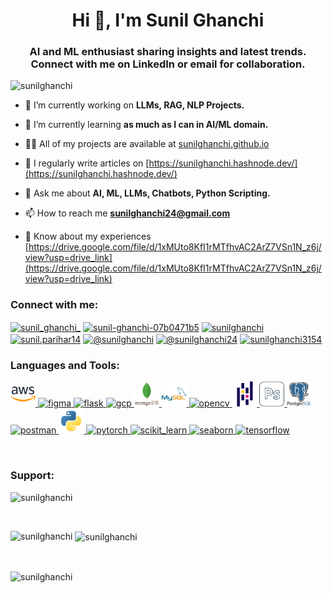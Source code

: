 <h1 align="center">Hi 👋, I'm Sunil Ghanchi</h1>
<h3 align="center">AI and ML enthusiast sharing insights and latest trends. Connect with me on LinkedIn or email for collaboration.</h3>

<p align="left"> <img src="https://komarev.com/ghpvc/?username=sunilghanchi&label=Profile%20views&color=0e75b6&style=flat" alt="sunilghanchi" /> </p>

- 🔭 I’m currently working on **LLMs, RAG, NLP Projects.**

- 🌱 I’m currently learning **as much as I can in AI/ML domain.**

- 👨‍💻 All of my projects are available at [sunilghanchi.github.io](sunilghanchi.github.io)

- 📝 I regularly write articles on [https://sunilghanchi.hashnode.dev/](https://sunilghanchi.hashnode.dev/)

- 💬 Ask me about **AI, ML, LLMs, Chatbots, Python Scripting.**

- 📫 How to reach me **sunilghanchi24@gmail.com**

- 📄 Know about my experiences [https://drive.google.com/file/d/1xMUto8KfI1rMTfhvAC2ArZ7VSn1N_z6j/view?usp=drive_link](https://drive.google.com/file/d/1xMUto8KfI1rMTfhvAC2ArZ7VSn1N_z6j/view?usp=drive_link)

<h3 align="left">Connect with me:</h3>
<p align="left">
<a href="https://twitter.com/sunil_ghanchi_" target="blank"><img align="center" src="https://raw.githubusercontent.com/rahuldkjain/github-profile-readme-generator/master/src/images/icons/Social/twitter.svg" alt="sunil_ghanchi_" height="30" width="40" /></a>
<a href="https://linkedin.com/in/sunil-ghanchi-07b0471b5" target="blank"><img align="center" src="https://raw.githubusercontent.com/rahuldkjain/github-profile-readme-generator/master/src/images/icons/Social/linked-in-alt.svg" alt="sunil-ghanchi-07b0471b5" height="30" width="40" /></a>
<a href="https://kaggle.com/sunilghanchi" target="blank"><img align="center" src="https://raw.githubusercontent.com/rahuldkjain/github-profile-readme-generator/master/src/images/icons/Social/kaggle.svg" alt="sunilghanchi" height="30" width="40" /></a>
<a href="https://instagram.com/sunil.parihar14" target="blank"><img align="center" src="https://raw.githubusercontent.com/rahuldkjain/github-profile-readme-generator/master/src/images/icons/Social/instagram.svg" alt="sunil.parihar14" height="30" width="40" /></a>
<a href="https://hashnode.com/@sunilghanchi" target="blank"><img align="center" src="https://raw.githubusercontent.com/rahuldkjain/github-profile-readme-generator/master/src/images/icons/Social/hashnode.svg" alt="@sunilghanchi" height="30" width="40" /></a>
<a href="https://medium.com/@sunilghanchi24" target="blank"><img align="center" src="https://raw.githubusercontent.com/rahuldkjain/github-profile-readme-generator/master/src/images/icons/Social/medium.svg" alt="@sunilghanchi24" height="30" width="40" /></a>
<a href="https://www.youtube.com/c/sunilghanchi3154" target="blank"><img align="center" src="https://raw.githubusercontent.com/rahuldkjain/github-profile-readme-generator/master/src/images/icons/Social/youtube.svg" alt="sunilghanchi3154" height="30" width="40" /></a>
</p>

<h3 align="left">Languages and Tools:</h3>
<p align="left"> 
<a href="https://aws.amazon.com" target="_blank" rel="noreferrer"> <img src="https://raw.githubusercontent.com/devicons/devicon/master/icons/amazonwebservices/amazonwebservices-original-wordmark.svg" alt="aws" width="40" height="40"/> </a> 
<a href="https://www.figma.com/" target="_blank" rel="noreferrer"> <img src="https://www.vectorlogo.zone/logos/figma/figma-icon.svg" alt="figma" width="40" height="40"/> </a> 
<a href="https://flask.palletsprojects.com/" target="_blank" rel="noreferrer"> <img src="https://www.vectorlogo.zone/logos/pocoo_flask/pocoo_flask-icon.svg" alt="flask" width="40" height="40"/> </a> 
<a href="https://cloud.google.com" target="_blank" rel="noreferrer"> <img src="https://www.vectorlogo.zone/logos/google_cloud/google_cloud-icon.svg" alt="gcp" width="40" height="40"/> </a> 
<a href="https://www.mongodb.com/" target="_blank" rel="noreferrer"> <img src="https://raw.githubusercontent.com/devicons/devicon/master/icons/mongodb/mongodb-original-wordmark.svg" alt="mongodb" width="40" height="40"/> </a> 
<a href="https://www.mysql.com/" target="_blank" rel="noreferrer"> <img src="https://raw.githubusercontent.com/devicons/devicon/master/icons/mysql/mysql-original-wordmark.svg" alt="mysql" width="40" height="40"/> </a> 
<a href="https://opencv.org/" target="_blank" rel="noreferrer"> <img src="https://www.vectorlogo.zone/logos/opencv/opencv-icon.svg" alt="opencv" width="40" height="40"/> </a> 
<a href="https://pandas.pydata.org/" target="_blank" rel="noreferrer"> <img src="https://raw.githubusercontent.com/devicons/devicon/2ae2a900d2f041da66e950e4d48052658d850630/icons/pandas/pandas-original.svg" alt="pandas" width="40" height="40"/> </a> 
<a href="https://www.photoshop.com/en" target="_blank" rel="noreferrer"> <img src="https://raw.githubusercontent.com/devicons/devicon/master/icons/photoshop/photoshop-line.svg" alt="photoshop" width="40" height="40"/> </a> 
<a href="https://www.postgresql.org" target="_blank" rel="noreferrer"> <img src="https://raw.githubusercontent.com/devicons/devicon/master/icons/postgresql/postgresql-original-wordmark.svg" alt="postgresql" width="40" height="40"/> </a> 
<a href="https://postman.com" target="_blank" rel="noreferrer"> <img src="https://www.vectorlogo.zone/logos/getpostman/getpostman-icon.svg" alt="postman" width="40" height="40"/> </a> 
<a href="https://www.python.org" target="_blank" rel="noreferrer"> <img src="https://raw.githubusercontent.com/devicons/devicon/master/icons/python/python-original.svg" alt="python" width="40" height="40"/> </a> 
<a href="https://pytorch.org/" target="_blank" rel="noreferrer"> <img src="https://www.vectorlogo.zone/logos/pytorch/pytorch-icon.svg" alt="pytorch" width="40" height="40"/> </a> 
<a href="https://scikit-learn.org/" target="_blank" rel="noreferrer"> <img src="https://upload.wikimedia.org/wikipedia/commons/0/05/Scikit_learn_logo_small.svg" alt="scikit_learn" width="40" height="40"/> </a> 
<a href="https://seaborn.pydata.org/" target="_blank" rel="noreferrer"> <img src="https://seaborn.pydata.org/_images/logo-mark-lightbg.svg" alt="seaborn" width="40" height="40"/> </a> 
<a href="https://www.tensorflow.org" target="_blank" rel="noreferrer"> <img src="https://www.vectorlogo.zone/logos/tensorflow/tensorflow-icon.svg" alt="tensorflow" width="40" height="40"/> </a> </p> <br>

<h3 align="left">Support:</h3>
<p><a href="https://www.buymeacoffee.com/sunilghanchi"> <img align="left" src="https://cdn.buymeacoffee.com/buttons/v2/default-yellow.png" height="50" width="210" alt="sunilghanchi" /></a></p><br><be>

<br><p><img align="left" src="https://github-readme-stats.vercel.app/api/top-langs?username=sunilghanchi&show_icons=true&locale=en&layout=compact" alt="sunilghanchi" /></p>

<p>&nbsp;<img align="center" src="https://github-readme-stats.vercel.app/api?username=sunilghanchi&show_icons=true&locale=en" alt="sunilghanchi" /></p><br>

<p><img align="center" src="https://github-readme-streak-stats.herokuapp.com/?user=sunilghanchi&" alt="sunilghanchi" /></p><br>
